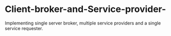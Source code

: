 # Client-broker-and-Service-provider-
Implementing single server broker, multiple service providers and a single service requester.
